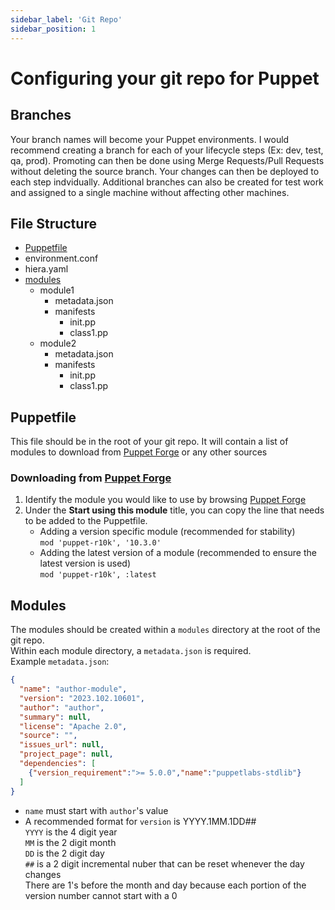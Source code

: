 ```yaml
---
sidebar_label: 'Git Repo'
sidebar_position: 1
---
```


# Configuring your git repo for Puppet

## Branches
Your branch names will become your Puppet environments. I would recommend creating a branch for each of your lifecycle steps (Ex: dev, test, qa, prod). Promoting can then be done using Merge Requests/Pull Requests without deleting the source branch. Your changes can then be deployed to each step indvidually. Additional branches can also be created for test work and assigned to a single machine without affecting other machines.

## File Structure
- [Puppetfile](#puppetfile)
- environment.conf
- hiera.yaml
- [modules](#modules)
  - module1
    - metadata.json
    - manifests
      - init.pp
      - class1.pp
  - module2
    - metadata.json
    - manifests
      - init.pp
      - class1.pp

## Puppetfile
This file should be in the root of your git repo. It will contain a list of modules to download from [Puppet Forge](https://forge.puppet.com) or any other sources
### Downloading from [Puppet Forge](https://forge.puppet.com)
1) Identify the module you would like to use by browsing [Puppet Forge](https://forge.puppet.com)
1) Under the **Start using this module** title, you can copy the line that needs to be added to the Puppetfile.  
   - Adding a version specific module (recommended for stability)  
  ```mod 'puppet-r10k', '10.3.0'```
   - Adding the latest version of a module (recommended to ensure the latest version is used)  
  ```mod 'puppet-r10k', :latest```

## Modules
The modules should be created within a `modules` directory at the root of the git repo.  
Within each module directory, a `metadata.json` is required.  
Example `metadata.json`:  
```json
{
  "name": "author-module",
  "version": "2023.102.10601",
  "author": "author",
  "summary": null,
  "license": "Apache 2.0",
  "source": "",
  "issues_url": null,
  "project_page": null,
  "dependencies": [
    {"version_requirement":">= 5.0.0","name":"puppetlabs-stdlib"}
  ]
}
```
   - `name` must start with `author`'s value
   - A recommended format for `version` is YYYY.1MM.1DD##  
   `YYYY` is the 4 digit year  
   `MM` is the 2 digit month  
   `DD` is the 2 digit day  
   `##` is a 2 digit incremental nuber that can be reset whenever the day changes  
   There are 1's before the month and day because each portion of the version number cannot start with a 0

